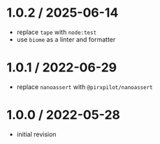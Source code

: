 
1.0.2 / 2025-06-14
==================

 * replace `tape` with `node:test`
 * use `biome` as a linter and formatter

1.0.1 / 2022-06-29
==================

 * replace `nanoassert` with `@pirxpilot/nanoassert`

1.0.0 / 2022-05-28
==================

 * initial revision
